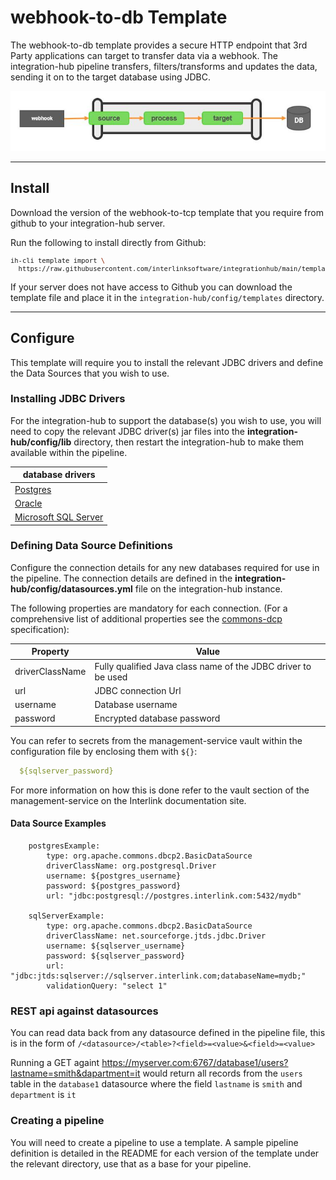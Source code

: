 # webhook-to-db Template

The webhook-to-db template provides a secure HTTP endpoint that 3rd Party applications can target to transfer data via a webhook.  The integration-hub pipeline transfers, filters/transforms and updates the data, sending it on to the target database using JDBC.

<p align="center">
<img src="../../assets/images/flow_webhook-to-db.jpg" />
</p>

***

## Install

Download the version of the webhook-to-tcp template that you require from github to your integration-hub server.

Run the following to install directly from Github:
<font size="1">
```bash
ih-cli template import \
  https://raw.githubusercontent.com/interlinksoftware/integrationhub/main/templates/webhook-to-db/<version>/readme.md
```
  </font>
  
If your server does not have access to Github you can download the template file and place it in the ```integration-hub/config/templates``` directory.
***

## Configure

This template will require you to install the relevant JDBC drivers and define the Data Sources that you wish to use.

### Installing JDBC Drivers

For the integration-hub to support the database(s) you wish to use, you will need to copy the relevant JDBC driver(s) jar files into the **integration-hub/config/lib** directory, then restart the integration-hub to make them available within the pipeline.

|database drivers|
---------|
|[Postgres][postgres_download]|
|[Oracle][oracle_download]|
|[Microsoft SQL Server][sqlserver_download]

[postgres_download]: https://jdbc.postgresql.org/download.html
[oracle_download]: https://www.oracle.com/uk/database/technologies/appdev/jdbc-downloads.html
[sqlserver_download]: https://docs.microsoft.com/en-us/sql/connect/jdbc/download-microsoft-jdbc-driver-for-sql-server?view=sql-server-ver15

### Defining Data Source Definitions

Configure the connection details for any new databases required for use in the pipeline.  The connection details are defined in the **integration-hub/config/datasources.yml** file on the integration-hub instance.

The following properties are mandatory for each connection. (For a comprehensive list of additional properties see the <a href="https://commons.apache.org/proper/commons-dbcp/configuration.html" target="_isspop">commons-dcp</a> specification):


|Property | Value|
|----------|------|
|driverClassName | Fully qualified Java class name of the JDBC driver to be used|
|url | JDBC connection Url|
|username | Database username|
|password | Encrypted database password|

You can refer to secrets from the management-service vault within the configuration file by enclosing them with `${}`:

```yml
  ${sqlserver_password}
```

For more information on how this is done refer to the vault section of the management-service on the Interlink documentation site.

#### Data Source Examples

```
    postgresExample:
        type: org.apache.commons.dbcp2.BasicDataSource
        driverClassName: org.postgresql.Driver
        username: ${postgres_username}
        password: ${postgres_password}
        url: "jdbc:postgresql://postgres.interlink.com:5432/mydb"

    sqlServerExample:
        type: org.apache.commons.dbcp2.BasicDataSource
        driverClassName: net.sourceforge.jtds.jdbc.Driver
        username: ${sqlserver_username}
        password: ${sqlserver_password}
        url: "jdbc:jtds:sqlserver://sqlserver.interlink.com;databaseName=mydb;"
        validationQuery: "select 1"
```
  
### REST api against datasources

You can read data back from any datasource defined in the pipeline file, this is in the form of ```/<datasource>/<table>?<field>=<value>&<field>=<value>```

Running a GET againt https://myserver.com:6767/database1/users?lastname=smith&dapartment=it would return all records from the ```users``` table in the ```database1``` datasource where the field ```lastname``` is ```smith``` and ```department``` is ```it```

### Creating a pipeline

You will need to create a pipeline to use a template. A sample pipeline definition is detailed in the README for each version of the template under the relevant directory, use that as a base for your pipeline.
